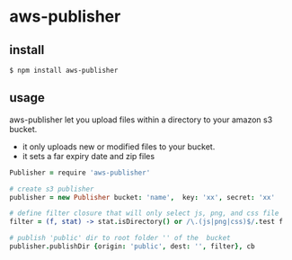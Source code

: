 aws-publisher
=============

install
------

```
$ npm install aws-publisher
```

usage
-----

aws-publisher let you upload files within a directory to your amazon s3 bucket.
- it only uploads new or modified files to your bucket.
- it sets a far expiry date and zip files

```coffee
Publisher = require 'aws-publisher'

# create s3 publisher
publisher = new Publisher bucket: 'name',  key: 'xx', secret: 'xx'

# define filter closure that will only select js, png, and css file
filter = (f, stat) -> stat.isDirectory() or /\.(js|png|css)$/.test f

# publish 'public' dir to root folder '' of the  bucket
publisher.publishDir {origin: 'public', dest: '', filter}, cb

```

